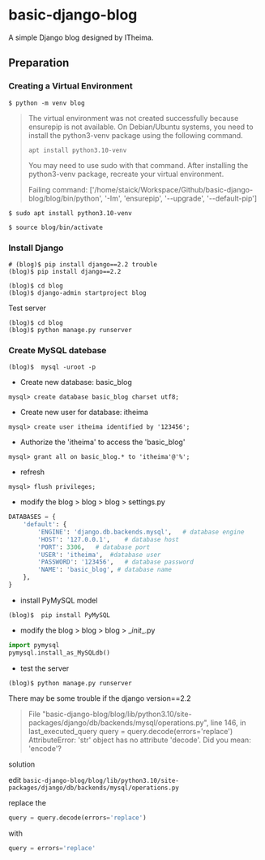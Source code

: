 # basic-django-blog
A simple Django blog designed by ITheima.

## Preparation

### Creating a Virtual Environment

```shell
$ python -m venv blog
```

> The virtual environment was not created successfully because ensurepip is not
> available.  On Debian/Ubuntu systems, you need to install the python3-venv
> package using the following command.
>
>     apt install python3.10-venv
>
> You may need to use sudo with that command.  After installing the python3-venv
> package, recreate your virtual environment.
>
> Failing command: ['/home/staick/Workspace/Github/basic-django-blog/blog/bin/python', '-Im', 'ensurepip', '--upgrade', '--default-pip']

```shell
$ sudo apt install python3.10-venv
```

```shell
$ source blog/bin/activate
```

### Install Django

```shell
# (blog)$ pip install django==2.2 trouble
(blog)$ pip install django==2.2	
```

```shell
(blog)$ cd blog
(blog)$ django-admin startproject blog
```

Test server

```shell
(blog)$ cd blog
(blog)$ python manage.py runserver
```

### Create MySQL datebase

```shell
(blog)$  mysql -uroot -p
```

- Create new database: basic_blog

```mysql
mysql> create database basic_blog charset utf8;
```

- Create new user for database: itheima

```mysql
mysql> create user itheima identified by '123456';
```

- Authorize the 'itheima' to access the 'basic_blog'

```mysql
mysql> grant all on basic_blog.* to 'itheima'@'%';
```

- refresh

```mysql
mysql> flush privileges;
```

- modify the blog > blog > blog > settings.py

```python
DATABASES = {
    'default': {
        'ENGINE': 'django.db.backends.mysql',   # database engine
        'HOST': '127.0.0.1',    # database host
        'PORT': 3306,   # database port
        'USER': 'itheima',  #database user
        'PASSWORD': '123456',   # database password
        'NAME': 'basic_blog', # database name
    },
}
```

- install PyMySQL model

```shell
(blog)$  pip install PyMySQL
```



- modify the blog > blog > blog > \__init__.py

```python
import pymysql
pymysql.install_as_MySQLdb()
```

- test the server

```shell
(blog)$ python manage.py runserver
```

 There may be some trouble if the django version==2.2

> File "basic-django-blog/blog/lib/python3.10/site-packages/django/db/backends/mysql/operations.py", line 146, in last_executed_query
>     query = query.decode(errors='replace')
> AttributeError: 'str' object has no attribute 'decode'. Did you mean: 'encode'?

solution

edit `basic-django-blog/blog/lib/python3.10/site-packages/django/db/backends/mysql/operations.py`

replace the 

```python
query = query.decode(errors='replace')
```

with

```python
query = errors='replace'
```

